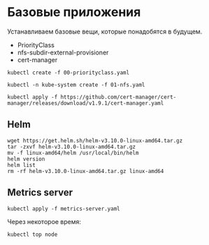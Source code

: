 # Базовые приложения

Устанавливаем базовые вещи, которые понадобятся в будущем.

* PriorityClass
* nfs-subdir-external-provisioner
* cert-manager

```shell
kubectl create -f 00-priorityclass.yaml
```

```shell
kubectl -n kube-system create -f 01-nfs.yaml
```
```shell
kubectl apply -f https://github.com/cert-manager/cert-manager/releases/download/v1.9.1/cert-manager.yaml
```

## Helm

```shell
wget https://get.helm.sh/helm-v3.10.0-linux-amd64.tar.gz
tar -zxvf helm-v3.10.0-linux-amd64.tar.gz
mv -f linux-amd64/helm /usr/local/bin/helm
helm version
helm list
rm -rf helm-v3.10.0-linux-amd64.tar.gz linux-amd64
```

## Metrics server

```shell
kubectl apply -f metrics-server.yaml
```

Через некоторое время:

```shell
kubectl top node
```